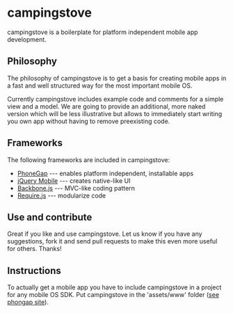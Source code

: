 campingstove
=============
campingstove is a boilerplate for platform independent mobile app development.

Philosophy
----------
The philosophy of campingstove is to get a basis for creating mobile apps in a fast and well structured way
for the most important mobile OS.

Currently campingstove includes example code and comments for a simple view and
a model. We are going to provide an additional, more naked version which will be less illustrative but allows to immediately start
writing you own app without having to remove preexisting code.

Frameworks
----------
The following frameworks are included in campingstove:

* [PhoneGap](http://phonegap.com/) --- enables platform independent, installable apps
* [jQuery Mobile](http://jquerymobile.com/) --- creates native-like UI
* [Backbone.js](http://documentcloud.github.com/backbone/) --- MVC-like coding pattern
* [Require.js](http://requirejs.org/) --- modularize code

Use and contribute
------------------
Great if you like and use campingstove. Let us know if you have any suggestions, fork it and send pull requests to make
this even more useful for others. Thanks!

Instructions
------------
To actually get a mobile app you have to include campingstove in a project for any mobile OS SDK. Put campingstove in
the 'assets/www' folder ([see phongap site](http://phonegap.com/start)).